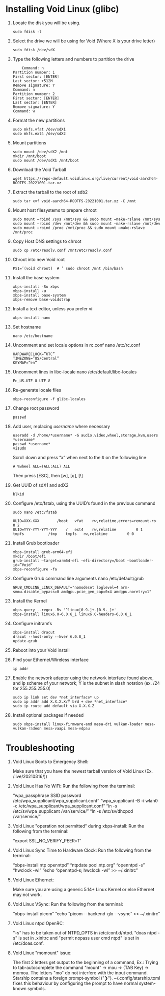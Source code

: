   # Installing Void Linux (glibc)
  
1. Locate the disk you will be using.
	```
	sudo fdisk -l
	```
2. Select the drive we will be using for Void (Where X is your drive letter)
	```
	sudo fdisk /dev/sdX
	```
3. Type the following letters and numbers to partition the drive
	```
     	Command: n
	Partition number: 1
	First sector: [ENTER]
	Last sector: +512M
	Remove signature: Y
	Command: n
	Partition number: 2
	First sector: [ENTER]
	Last sector: [ENTER]
	Remove signature: Y
	Command: w
	```
4. Format the new partitions
	```
	sudo mkfs.vfat /dev/sdX1
	sudo mkfs.ext4 /dev/sdX2
	```
5. Mount partitions
	```
	sudo mount /dev/sdX2 /mnt
	mkdir /mnt/boot
	sudo mount /dev/sdX1 /mnt/boot
	```
6. Download the Void Tarball
	```
	wget https://repo-default.voidlinux.org/live/current/void-aarch64-ROOTFS-20221001.tar.xz
	```
7. Extract the tarball to the root of sdb2
	```
	sudo tar xvf void-aarch64-ROOTFS-20221001.tar.xz -C /mnt
	```
8. Mount host filesystems to prepare chroot
	```
	sudo mount –rbind /sys /mnt/sys && sudo mount –make-rslave /mnt/sys
	sudo mount –rbind /dev /mnt/dev && sudo mount –make-rslave /mnt/dev
	sudo mount –rbind /proc /mnt/proc && sudo mount –make-rslave /mnt/proc
	```
9. Copy Host DNS settings to chroot
	```
	sudo cp /etc/resolv.conf /mnt/etc/resolv.conf
	```
10. Chroot into new Void root
	```
	PS1=’(void chroot)  # ’ sudo chroot /mnt /bin/bash
	```
11. Install the base system
	```
	xbps-install -Su xbps
	xbps-install -u
	xbps-install base-system
	xbps-remove base-voidstrap
	```
12. Install a text editor, unless you prefer vi
	```
	xbps-install nano
	```
13. Set hostname
	```
	nano /etc/hostname
	```
14. Uncomment and set locale options in rc.conf
	nano /etc/rc.conf
 	```
	HARDWARECLOCK=”UTC”
	TIMEZONE=”US/Central”
	KEYMAP=”en”
	```
15. Uncomment lines in libc-locale
	nano /etc/default/libc-locales
	```
	En_US.UTF-8 UTF-8
	```
16. Re-generate locale files
	```
	xbps-reconfigure -f glibc-locales
	```
17. Change root password
	```
	passwd
	```
18. Add user, replacing *username* where necessary
	```
	useradd -d /home/*username* -G audio,video,wheel,storage,kvm,users *username*
	passwd *username*
	visudo
	```
	Scroll down and press “x” when next to the # on the following line
	```
	# %wheel ALL=(ALL:ALL) ALL
	```
	Then press [ESC], then [w], [q], [!]
	
19. Get UUID of sdX1 and sdX2
	```
	blkid
	```
20.	Configure /etc/fstab, using the UUID’s found in the previous command
	```
	sudo nano /etc/fstab
	```
	```
	UUID=XXX-XXX		/boot	vfat	rw,relatime,errors=remount-ro  	0 2
	UUID=YYY-YYY-YYY-YYY	/	ext4	rw,relatime			0 1
	tmpfs			/tmp	tmpfs	rw,relatime			0 0
	```
21. Install Grub bootloader
	```
	xbps-install grub-arm64-efi
	mkdir /boot/efi
	grub-install –target=arm64-efi –efi-directory=/boot –bootloader-id=”Void”
	xbps-reconfigure -fa
	```
22. Configure Grub command line arguments
	nano /etc/default/grub
	``` 
	GRUB_CMDLINE_LINUX_DEFAULT="nomodeset loglevel=4 arm-smmu.disable_bypass=0 amdgpu.pcie_gen_cap=0x4 amdgpu.noretry=1"
	```
23. Install the Kernel
	```
	xbps-query --regex -Rs '^linux[0-9.]+-[0-9._]+'
	xbps-install linux6.0-6.0.8_1 linux6.0-headers-6.0.8_1
	```
24. Configure initramfs
	```
	xbps-install dracut
	dracut --host-only --kver 6.0.8_1
	update-grub
	```
25. Reboot into your Void install

26. Find your Ethernet/Wireless interface
	```
	ip addr
	```
27. Enable the network adapter using the network interface found above, and ip scheme of your network; Y is the subnet in slash notation (ex. /24 for 255.255.255.0)
	```
	sudo ip link set dev *net_interface* up
	sudo ip addr add X.X.X.X/Y brd + dev *net_interface*
	sudo ip route add default via X.X.X.Z
	```
28. Install optional packages if needed
	```
	sudo xbps-install linux-firmware-amd mesa-dri vulkan-loader mesa-vulkan-radeon mesa-vaapi mesa-vdpau
	```

# Troubleshooting



1. Void Linux Boots to Emergency Shell:

	Make sure that you have the newest tarball version of Void Linux (Ex. /live/20210316/))

2. Void Linux Has No WiFi: Run the following from the terminal:

	“wpa_passphrase SSID password /etc/wpa_supplicant/wpa_supplicant.conf” “wpa_supplicant -B -i wlan0 -c /etc/wpa_supplicant/wpa_supplicant.conf” “ln -s /etc/sv/wpa_supplicant /var/service/” “ln -s /etc/sv/dhcpcd /var/service/”

3. Void Linux "operation not permitted" during xbps-install: Run the following from the terminal:

	“export SSL_NO_VERIFY_PEER=1”

4. Void Linux Sync Time to Hardware Clock: Run the following from the terminal:

	“xbps-install ntp openntpd” “ntpdate pool.ntp.org” “openntpd -s” “hwclock -wl” “echo “openntpd-s; hwclock -wl” >> ~/.xinitrc”

5. Void Linux Ethernet:

	Make sure you are using a generic 5.14+ Linux Kernel or else Ethernet may not work.

6. Void Linux VSync: Run the following from the terminal:

	“xbps-install picom” “echo “picom --backend-glx --vsync” >> ~/.xinitrc”

7. Void Linux ntpd OpenRC:

	"-s" has to be taken out of NTPD_OPTS in /etc/conf.d/ntpd. "doas ntpd -s" is set in .xinitrc and "permit nopass user cmd ntpd" is set in /etc/doas.conf.

8. Void Linux "momount" issue:

	The first 2 letters get output to the beginning of a command, Ex.: Trying to tab-autocomplete the command "mount" -> mou -> (TAB Key) -> momou. 	The letters "mo" do not interfere with the input command. Starship contains a foreign prompt-symbol ("❯"). ~/.config/starship.toml fixes this behaviour by configuring the prompt to have normal system-known symbols.
